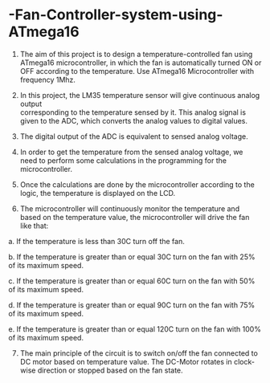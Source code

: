 # -Fan-Controller-system-using-ATmega16

1. The aim of this project is to design a temperature-controlled fan using ATmega16 microcontroller, in which the fan is automatically turned ON or OFF according to the  temperature. Use ATmega16 Microcontroller with frequency 1Mhz.

2. In this project, the LM35 temperature sensor will give continuous analog output  
corresponding to the temperature sensed by it. This analog signal is given to the ADC, 
which converts the analog values to digital values.

3. The digital output of the ADC is equivalent to sensed analog voltage.

4. In order to get the temperature from the sensed analog voltage, we need to perform some 
calculations in the programming for the microcontroller.

5. Once the calculations are done by the microcontroller according to the logic, the 
temperature is displayed on the LCD. 

6. The microcontroller will continuously monitor the temperature and based on the 
temperature value, the microcontroller will drive the fan like that:

a. If the temperature is less than 30C turn off the fan.

b. If the temperature is greater than or equal 30C turn on the fan with 25% of its 
maximum speed.

c. If the temperature is greater than or equal 60C turn on the fan with 50% of its 
maximum speed.

d. If the temperature is greater than or equal 90C turn on the fan with 75% of its 
maximum speed.

e. If the temperature is greater than or equal 120C turn on the fan with 100% of its 
maximum speed.

7. The main principle of the circuit is to switch on/off the fan connected to DC motor based 
on temperature value. The DC-Motor rotates in clock-wise direction or stopped based on 
the fan state.
